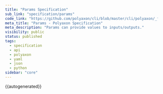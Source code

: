 ```yaml
---
title: "Params Specification"
sub_link: "specification/params"
code_link: "https://github.com/polyaxon/cli/blob/master/cli/polyaxon/_flow/params/params.py"
meta_title: "Params - Polyaxon Specification"
meta_description: "Params can provide values to inputs/outputs."
visibility: public
status: published
tags:
  - specification
  - api
  - polyaxon
  - yaml
  - json
  - python
sidebar: "core"
---
```


{{autogenerated}}
